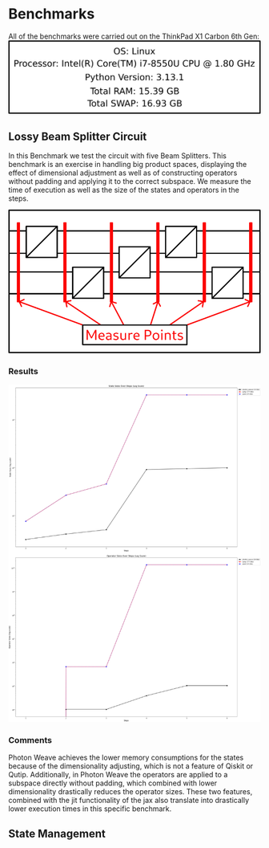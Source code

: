 # Benchmarks

All of the benchmarks were carried out on the ThinkPad X1 Carbon 6th Gen:
![Benchmark Circuit](machine_specs.png)

## Lossy Beam Splitter Circuit
In this Benchmark we test the circuit with five Beam Splitters. This benchmark is an exercise in handling big product spaces, displaying the effect of dimensional adjustment as well as of constructing operators without padding and applying it to the correct subspace. We measure the time of execution as well as the size of the states and operators in the steps.

![Benchmark Circuit](lossy_circuit/circuit.png)

### Results

![Lossy Beam Splitter Circuit](lossy_circuit/lossy_circuit.png)

### Comments

Photon Weave achieves the lower memory consumptions for the states because of the dimensionality adjusting, which is not a feature of Qiskit or Qutip.
Additionally, in Photon Weave the operators are applied to a subspace directly without padding, which combined with lower dimensionality drastically reduces the operator sizes. These two features, combined with the jit functionality of the jax also translate into drastically lower execution times in this specific benchmark.

## State Management
